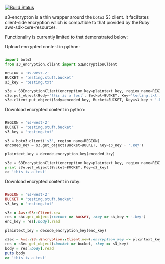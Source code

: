 [![Build Status](https://travis-ci.org/boldfield/s3-encryption.svg?branch=master)](https://travis-ci.org/boldfield/s3-encryption)


s3-encryption is a thin wrapper around the `boto3` S3 client.  It facilitates client-side encryption
which is compatible to that provided by the Ruby aws-sdk-core-resources.

Functionality is currently limited to that demonstrated below:

Upload encrypted content in python:
```python

import boto3
from s3_encryption.client import S3EncryptionClient

REGION = 'us-west-2'
BUCKET = 'testing.stuff.bucket'
s3_key = 'testing.txt'

s3e = S3EncryptionClient(encryption_key=plaintext_key, region_name=REGION)
s3e.put_object(Body='this is a test', Bucket=BUCKET, Key='testing.txt')
s3e.client.put_object(Body=encoded_key, Bucket=BUCKET, Key=s3_key + '.key')
```

Download encrypted content in python:
```python

REGION = 'us-west-2'
BUCKET = 'testing.stuff.bucket'
s3_key = 'testing.txt'

s3 = boto3.client('s3', region_name=REGION)
encoded_key = s3.get_object(Bucket=BUCKET, Key=s3_key + '.key')

plaintext_key = decode_encryption_key(encoded_key)

s3e = S3EncryptionClient(encryption_key=plaintext_key, region_name=REGION)
print s3e.get_object(Bucket=BUCKET, Key=s3_key)
>> 'this is a test'
```


Download encrypted content in ruby:
```ruby

REGION = 'us-west-2'
BUCKET = 'testing.stuff.bucket'
s3_key = 'testing.txt'

s3c = Aws::S3::Client.new
res = s3c.get_object(:bucket => BUCKET, :key => s3_key + '.key')
enc_key = res[:body].read

plaintext_key = decode_encryption_key(enc_key)

s3ec = Aws::S3::Encryption::Client.new(:encryption_key => plaintext_key)
res = s3ec.get_object(:bucket => bucket, :key => s3_key)
body = res[:body].read
puts body
>> 'this is a test'
```
